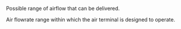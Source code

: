 Possible range of airflow that can be delivered.


<!-- comment -->


Air flowrate range within which the air terminal is designed to operate.


